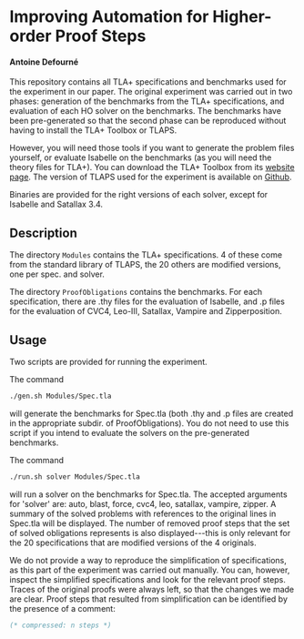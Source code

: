 # Improving Automation for Higher-order Proof Steps

#### Antoine Defourné

This repository contains all TLA+ specifications and benchmarks used for the experiment in our paper.  The original experiment was carried out in two phases: generation of the benchmarks from the TLA+ specifications, and evaluation of each HO solver on the benchmarks.  The benchmarks have been pre-generated so that the second phase can be reproduced without having to install the TLA+ Toolbox or TLAPS.

However, you will need those tools if you want to generate the problem files yourself, or evaluate Isabelle on the benchmarks (as you will need the theory files for TLA+).  You can download the TLA+ Toolbox from its [website page](https://github.com/tlaplus/tlapm/tree/encode).  The version of TLAPS used for the experiment is available on [Github](https://github.com/tlaplus/tlapm/commit/afb68cfd2412f2af9512e6a3f25870a7c35fd3bf).

Binaries are provided for the right versions of each solver, except for Isabelle and Satallax&nbsp;3.4.


## Description

The directory `Modules` contains the TLA+ specifications.  4&nbsp;of these come from the standard library of TLAPS, the 20&nbsp;others are modified versions, one per spec. and solver.

The directory `ProofObligations` contains the benchmarks.  For each specification, there are .thy files for the evaluation of Isabelle, and .p files for the evaluation of CVC4, Leo-III, Satallax, Vampire and Zipperposition.


## Usage

Two scripts are provided for running the experiment.

The command
```bash
./gen.sh Modules/Spec.tla
```
will generate the benchmarks for Spec.tla (both .thy and .p files are created in the appropriate subdir. of ProofObligations).  You do not need to use this script if you intend to evaluate the solvers on the pre-generated benchmarks.

The command
```bash
./run.sh solver Modules/Spec.tla
```
will run a solver on the benchmarks for Spec.tla.  The accepted arguments for 'solver' are: auto, blast, force, cvc4, leo, satallax, vampire, zipper.  A summary of the solved problems with references to the original lines in Spec.tla will be displayed.  The number of removed proof steps that the set of solved obligations represents is also displayed---this is only relevant for the 20&nbsp;specifications that are modified versions of the 4&nbsp;originals.

We do not provide a way to reproduce the simplification of specifications, as this part of the experiment was carried out manually. You can, however, inspect the simplified specifications and look for the relevant proof steps. Traces of the original proofs were always left, so that the changes we made are clear. Proof steps that resulted from simplification can be identified by the presence of a comment:
```ocaml
(* compressed: n steps *)
```
